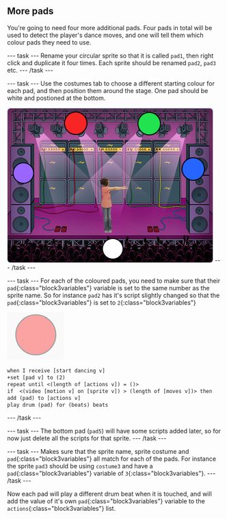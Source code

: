 ## More pads

You're going to need four more additional pads. Four pads in total will be used to detect the player's dance moves, and one will tell them which colour pads they need to use.

--- task ---
Rename your circular sprite so that it is called `pad1`, then right click and duplicate it four times. Each sprite should be renamed `pad2`, `pad3` etc.
--- /task ---

--- task ---
Use the costumes tab to choose a different starting colour for each pad, and then position them around the stage. One pad should be white and postioned at the bottom.

![position pads](images/position_pads.png)
--- /task ---

--- task ---
For each of the coloured pads, you need to make sure that their `pad`{:class="block3variables"} variable is set to the same number as the sprite name. So for instance `pad2` has it's script slightly changed so that the `pad`{:class="block3variables"} is set to `2`{:class="block3variables"}

![pad](images/pad.png)
```blocks3
when I receive [start dancing v]
+set [pad v] to (2)
repeat until <(length of [actions v]) = ()>
if  <(video [motion v] on [sprite v]) > (length of [moves v])> then
add (pad) to [actions v]
play drum (pad) for (beats) beats
```
--- /task ---

--- task ---
The bottom pad (`pad5`) will have some scripts added later, so for now just delete all the scripts for that sprite.
--- /task ---

--- task ---
Makes sure that the sprite name, sprite costume and `pad`{:class="block3variables"} all match for each of the pads. For instance the sprite `pad3` should be using `costume3` and have a `pad`{:class="block3variables"} variable of `3`{:class="block3variables"}.
--- /task ---

Now each pad will play a different drum beat when it is touched, and will add the value of it's own `pad`{:class="block3variables"} variable to the `actions`{:class="block3variables"} list.
